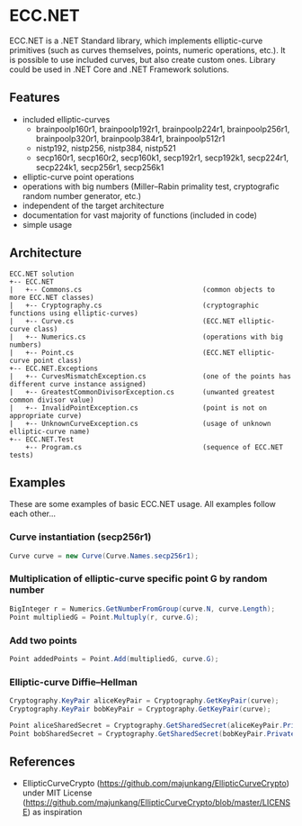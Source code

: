 # ECC.NET
ECC.NET is a .NET Standard library, which implements elliptic-curve primitives (such as curves themselves, points, numeric operations, etc.). It is possible to use included curves, but also create custom ones. Library could be used in .NET Core and .NET Framework solutions.

## Features
* included elliptic-curves
  * brainpoolp160r1, brainpoolp192r1, brainpoolp224r1, brainpoolp256r1, brainpoolp320r1, brainpoolp384r1, brainpoolp512r1
  * nistp192, nistp256, nistp384, nistp521
  * secp160r1, secp160r2, secp160k1, secp192r1, secp192k1, secp224r1, secp224k1, secp256r1, secp256k1
* elliptic-curve point operations
* operations with big numbers (Miller–Rabin primality test, cryptografic random number generator, etc.)
* independent of the target architecture
* documentation for vast majority of functions (included in code)
* simple usage

## Architecture
```
ECC.NET solution
+-- ECC.NET
|   +-- Commons.cs                              (common objects to more ECC.NET classes)
|   +-- Cryptography.cs                         (cryptographic functions using elliptic-curves)
|   +-- Curve.cs                                (ECC.NET elliptic-curve class)
|   +-- Numerics.cs                             (operations with big numbers)
|   +-- Point.cs                                (ECC.NET elliptic-curve point class)
+-- ECC.NET.Exceptions
|   +-- CurvesMismatchException.cs              (one of the points has different curve instance assigned)
|   +-- GreatestCommonDivisorException.cs       (unwanted greatest common divisor value)
|   +-- InvalidPointException.cs                (point is not on appropriate curve)
|   +-- UnknownCurveException.cs                (usage of unknown elliptic-curve name)
+-- ECC.NET.Test
    +-- Program.cs                              (sequence of ECC.NET tests)
```

## Examples
These are some examples of basic ECC.NET usage. All examples follow each other...

### Curve instantiation (secp256r1)
```csharp
Curve curve = new Curve(Curve.Names.secp256r1);
```

### Multiplication of elliptic-curve specific point G by random number
```csharp
BigInteger r = Numerics.GetNumberFromGroup(curve.N, curve.Length);
Point multipliedG = Point.Multuply(r, curve.G);
```

### Add two points
```csharp
Point addedPoints = Point.Add(multipliedG, curve.G);
```

### Elliptic-curve Diffie–Hellman
```csharp
Cryptography.KeyPair aliceKeyPair = Cryptography.GetKeyPair(curve);
Cryptography.KeyPair bobKeyPair = Cryptography.GetKeyPair(curve);

Point aliceSharedSecret = Cryptography.GetSharedSecret(aliceKeyPair.PrivateKey, bobKeyPair.PublicKey);
Point bobSharedSecret = Cryptography.GetSharedSecret(bobKeyPair.PrivateKey, aliceKeyPair.PublicKey);
```

## References
* EllipticCurveCrypto (https://github.com/majunkang/EllipticCurveCrypto) under MIT License (https://github.com/majunkang/EllipticCurveCrypto/blob/master/LICENSE) as inspiration
